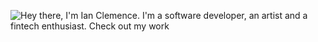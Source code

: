 ![Hey there, I'm Ian Clemence. I'm a software developer, an artist and a fintech enthusiast. Check out my work](https://github.com/CyrisXD/CyrisXD/raw/master/bio.gif)
